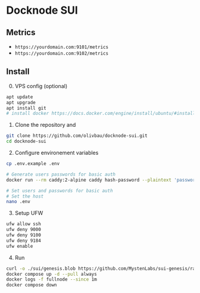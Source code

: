 # Docknode SUI

## Metrics

* `https://yourdomain.com:9101/metrics`
* `https://yourdomain.com:9102/metrics`


## Install 

0. VPS config (optional)
```bash
apt update
apt upgrade
apt install git
# install docker https://docs.docker.com/engine/install/ubuntu/#install-using-the-repository
```

1. Clone the repository and
```bash
git clone https://github.com/olivbau/docknode-sui.git
cd docknode-sui
```

2. Configure environement variables
```bash
cp .env.example .env

# Generate users passwords for basic auth
docker run --rm caddy:2-alpine caddy hash-password --plaintext 'password'

# Set users and passwords for basic auth
# Set the host
nano .env
```

3. Setup UFW
```bash
ufw allow ssh
ufw deny 9000
ufw deny 9100
ufw deny 9184
ufw enable
```

4. Run
```bash
curl -o ./sui/genesis.blob https://github.com/MystenLabs/sui-genesis/raw/main/devnet/genesis.blob
docker compose up -d --pull always
docker logs -f fullnode --since 1m
docker compose down
```